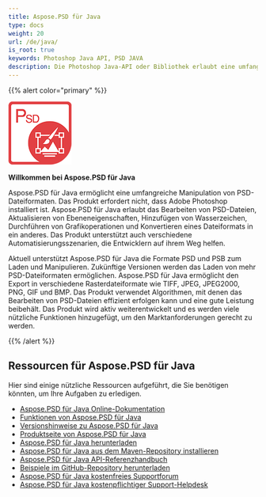 ```yaml
---
title: Aspose.PSD für Java 
type: docs
weight: 20
url: /de/java/
is_root: true
keywords: Photoshop Java API, PSD JAVA
description: Die Photoshop Java-API oder Bibliothek erlaubt eine umfangreiche Manipulation von PSD-Dateiformaten. Es ist nicht erforderlich, dass Adobe Photoshop installiert ist, und unterstützt die Formate PSD und PSB zum Laden, Manipulieren und Konvertieren in verschiedene Rasterdateiformate wie TIFF, JPEG, JPEG2000, PNG, GIF und BMP.
---
```


{{% alert color="primary" %}} 

**![Aspose.PSD für das Java-Produktlogo](aspose-psd-for-java-home_1.png)**

**Willkommen bei Aspose.PSD für Java**

Aspose.PSD für Java ermöglicht eine umfangreiche Manipulation von PSD-Dateiformaten. Das Produkt erfordert nicht, dass Adobe Photoshop installiert ist. Aspose.PSD für Java erlaubt das Bearbeiten von PSD-Dateien, Aktualisieren von Ebeneneigenschaften, Hinzufügen von Wasserzeichen, Durchführen von Grafikoperationen und Konvertieren eines Dateiformats in ein anderes. Das Produkt unterstützt auch verschiedene Automatisierungsszenarien, die Entwicklern auf ihrem Weg helfen.

Aktuell unterstützt Aspose.PSD für Java die Formate PSD und PSB zum Laden und Manipulieren. Zukünftige Versionen werden das Laden von mehr PSD-Dateiformaten ermöglichen. Aspose.PSD für Java ermöglicht den Export in verschiedene Rasterdateiformate wie TIFF, JPEG, JPEG2000, PNG, GIF und BMP. Das Produkt verwendet Algorithmen, mit denen das Bearbeiten von PSD-Dateien effizient erfolgen kann und eine gute Leistung beibehält. Das Produkt wird aktiv weiterentwickelt und es werden viele nützliche Funktionen hinzugefügt, um den Marktanforderungen gerecht zu werden.

{{% /alert %}} 

## **Ressourcen für Aspose.PSD für Java**

Hier sind einige nützliche Ressourcen aufgeführt, die Sie benötigen könnten, um Ihre Aufgaben zu erledigen.

- [Aspose.PSD für Java Online-Dokumentation](/psd/de/java/)
- [Funktionen von Aspose.PSD für Java](/psd/de/java/features/)
- [Versionshinweise zu Aspose.PSD für Java](/psd/de/java/release-notes/)
- [Produktseite von Aspose.PSD für Java](https://products.aspose.com/psd/java)
- [Aspose.PSD für Java herunterladen](https://repository.aspose.com/webapp/#/artifacts/browse/tree/General/repo/com/aspose/aspose-psd)
- [Aspose.PSD für Java aus dem Maven-Repository installieren](/psd/de/java/installation/)
- [Aspose.PSD für Java API-Referenzhandbuch](https://reference.aspose.com/java/psd)
- [Beispiele im GitHub-Repository herunterladen](https://github.com/aspose-psd/Aspose.PSD-for-Java)
- [Aspose.PSD für Java kostenfreies Supportforum](https://forum.aspose.com/c/psd)
- [Aspose.PSD für Java kostenpflichtiger Support-Helpdesk](https://helpdesk.aspose.com/)
